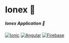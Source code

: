 # Ionex 🍍
##### Ionex Application 🔫
[![Ionic](https://img.shields.io/badge/ionic-v4-blue?style=for-the-badge&logo=Ionic)](https://ionicframework.com/docs)
[![Angular](https://img.shields.io/badge/angular-v9-red?style=for-the-badge&logo=angular)](https://auth0.com/blog/angular-9-whats-new/)
[![Firebase](https://img.shields.io/badge/firebase-v7.12-orange?style=for-the-badge&logo=Firebase)](https://firebase.google.com/)
